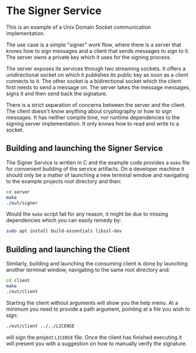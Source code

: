 # The Signer Service
This is an example of a Unix Domain Socket communication implementation.

The use case is a simple "signer" work flow, where there is a server that knows how to sign messages and a client that sends messages to sign to it. The server owns a private key which it uses for the signing process.

The server exposes its services through two streaming sockets. It offers a unidirectional socket on which it publishes its public key as soon as a client connects to it. The other socket is a bidirectional socket which the client first needs to send a message on. The server takes the message messages, signs it and then send back the signature.

There is a strict separation of concerns between the server and the client. The client doesn't know anything about cryptography or how to sign messages. It has neither compile time, nor runtime dependencies to the signing server implementation. It only knows how to read and write to a socket.

## Building and launching the Signer Service
The Signer Service is written in C and the example code provides a `make` file for convenient building of the service artifacts. On a developer machine it should only be a matter of launching a new terminal window and navigating to the example projects root directory and then:

```bash
cd server
make
./out/signer
```

Would the `make` script fail for any reason, it might be due to missing dependencies which you can easily remedy by:

```bash
sudo apt install build-essentials libssl-dev
```

## Building and launching the Client

Similarly, building and launching the consuming client is done by launching another terminal window, navigating to the same root directory and:

```bash
cd client
make
./out/client
```

Starting the client without arguments will show you the help menu. At a minimum you need to provide a path argument, pointing at a file you wish to sign:

```bash 
./out/client ../../LICENSE
```

will sign the project `LICENSE` file. Once the client has finished executing it will present you with a suggestion on how to manually verify the signature.
